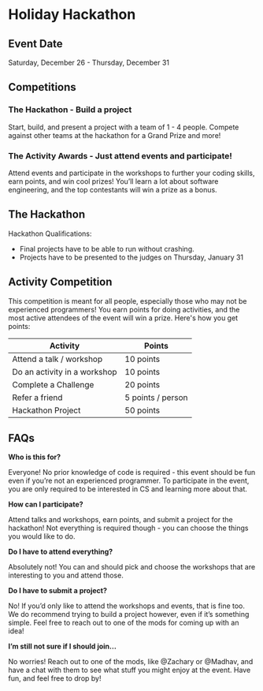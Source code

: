 # Holiday Hackathon

## Event Date
Saturday, December 26 - Thursday, December 31

## Competitions

### The Hackathon - Build a project

Start, build, and present a project with a team of 1 - 4 people. Compete against other teams at the hackathon for a Grand Prize and more!

### The Activity Awards - Just attend events and participate!
Attend events and participate in the workshops to further your coding skills, earn points, and win cool prizes! You’ll learn a lot about software engineering, and the top contestants will win a prize as a bonus.


## The Hackathon

Hackathon Qualifications:
- Final projects have to be able to run without crashing.
- Projects have to be presented to the judges on Thursday, January 31

## Activity Competition

This competition is meant for all people, especially those who may not be experienced programmers! You earn points for doing activities, and the most active attendees of the event will win a prize. Here's how you get points:

| Activity                     | Points            |
|------------------------------|-------------------|
| Attend a talk / workshop     | 10 points         |
| Do an activity in a workshop | 10 points         |
| Complete a Challenge         | 20 points         |
| Refer a friend               | 5 points / person |
| Hackathon Project            | 50 points         |

## FAQs

**Who is this for?**

Everyone! No prior knowledge of code is required - this event should be fun even if you’re not an experienced programmer. To participate in the event, you are only required to be interested in CS and learning more about that.

**How can I participate?**

Attend talks and workshops, earn points, and submit a project for the hackathon! Not everything is required though - you can choose the things you would like to do.

**Do I have to attend everything?**

Absolutely not! You can and should pick and choose the workshops that are interesting to you and attend those.

**Do I have to submit a project?**

No! If you’d only like to attend the workshops and events, that is fine too. We do recommend trying to build a project however, even if it’s something simple. Feel free to reach out to one of the mods for coming up with an idea!

**I’m still not sure if I should join...**

No worries! Reach out to one of the mods, like @Zachary or @Madhav, and have a chat with them to see what stuff you might enjoy at the event. Have fun, and feel free to drop by!
